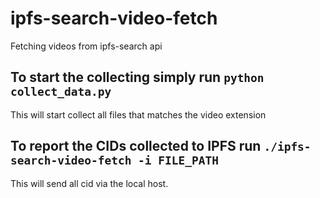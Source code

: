 # ipfs-search-video-fetch
Fetching videos from ipfs-search api

## To start the collecting simply run `python collect_data.py`
This will start collect all files that matches the video extension

## To report the CIDs collected to IPFS run `./ipfs-search-video-fetch -i FILE_PATH`
This will send all cid via the local host.
